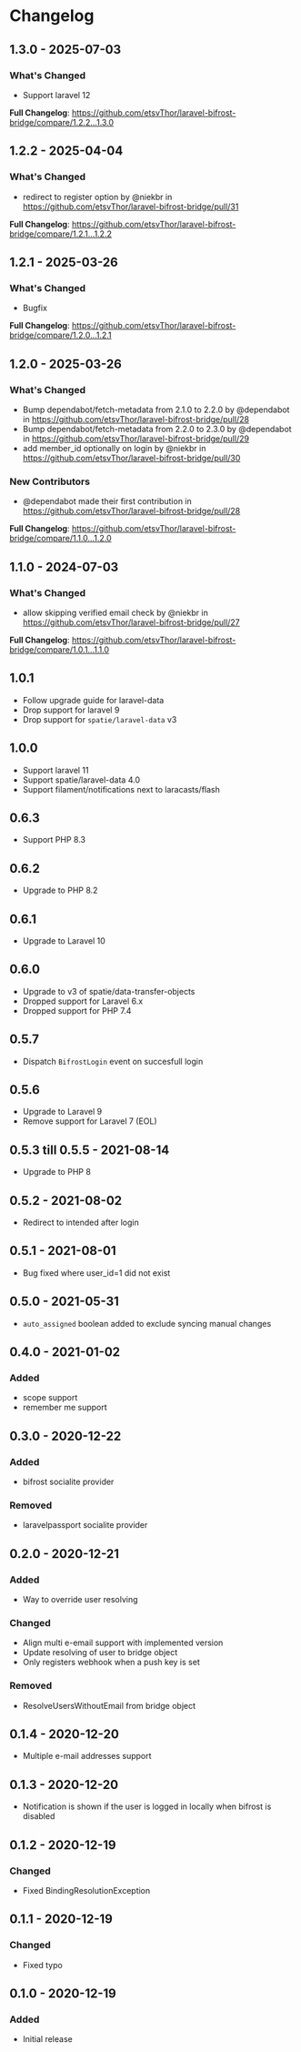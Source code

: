 # Changelog

## 1.3.0 - 2025-07-03

### What's Changed

* Support laravel 12

**Full Changelog**: https://github.com/etsvThor/laravel-bifrost-bridge/compare/1.2.2...1.3.0

## 1.2.2 - 2025-04-04

### What's Changed

* redirect to register option by @niekbr in https://github.com/etsvThor/laravel-bifrost-bridge/pull/31

**Full Changelog**: https://github.com/etsvThor/laravel-bifrost-bridge/compare/1.2.1...1.2.2

## 1.2.1 - 2025-03-26

### What's Changed

* Bugfix

**Full Changelog**: https://github.com/etsvThor/laravel-bifrost-bridge/compare/1.2.0...1.2.1

## 1.2.0 - 2025-03-26

### What's Changed

* Bump dependabot/fetch-metadata from 2.1.0 to 2.2.0 by @dependabot in https://github.com/etsvThor/laravel-bifrost-bridge/pull/28
* Bump dependabot/fetch-metadata from 2.2.0 to 2.3.0 by @dependabot in https://github.com/etsvThor/laravel-bifrost-bridge/pull/29
* add member_id optionally on login by @niekbr in https://github.com/etsvThor/laravel-bifrost-bridge/pull/30

### New Contributors

* @dependabot made their first contribution in https://github.com/etsvThor/laravel-bifrost-bridge/pull/28

**Full Changelog**: https://github.com/etsvThor/laravel-bifrost-bridge/compare/1.1.0...1.2.0

## 1.1.0 - 2024-07-03

### What's Changed

* allow skipping verified email check by @niekbr in https://github.com/etsvThor/laravel-bifrost-bridge/pull/27

**Full Changelog**: https://github.com/etsvThor/laravel-bifrost-bridge/compare/1.0.1...1.1.0

## 1.0.1

- Follow upgrade guide for laravel-data
- Drop support for laravel 9
- Drop support for `spatie/laravel-data` v3

## 1.0.0

- Support laravel 11
- Support spatie/laravel-data 4.0
- Support filament/notifications next to laracasts/flash

## 0.6.3

- Support PHP 8.3

## 0.6.2

- Upgrade to PHP 8.2

## 0.6.1

- Upgrade to Laravel 10

## 0.6.0

- Upgrade to v3 of spatie/data-transfer-objects
- Dropped support for Laravel 6.x
- Dropped support for PHP 7.4

## 0.5.7

- Dispatch `BifrostLogin` event on succesfull login

## 0.5.6

- Upgrade to Laravel 9
- Remove support for Laravel 7 (EOL)

## 0.5.3 till 0.5.5 - 2021-08-14

- Upgrade to PHP 8

## 0.5.2 - 2021-08-02

- Redirect to intended after login

## 0.5.1 - 2021-08-01

- Bug fixed where user_id=1 did not exist

## 0.5.0 - 2021-05-31

- `auto_assigned` boolean added to exclude syncing manual changes

## 0.4.0 - 2021-01-02

### Added

- scope support
- remember me support

## 0.3.0 - 2020-12-22

### Added

- bifrost socialite provider

### Removed

- laravelpassport socialite provider

## 0.2.0 - 2020-12-21

### Added

- Way to override user resolving

### Changed

- Align multi e-email support with implemented version
- Update resolving of user to bridge object
- Only registers webhook when a push key is set

### Removed

- ResolveUsersWithoutEmail from bridge object

## 0.1.4 - 2020-12-20

- Multiple e-mail addresses support

## 0.1.3 - 2020-12-20

- Notification is shown if the user is logged in locally when bifrost is disabled

## 0.1.2 - 2020-12-19

### Changed

- Fixed BindingResolutionException

## 0.1.1 - 2020-12-19

### Changed

- Fixed typo

## 0.1.0 - 2020-12-19

### Added

- Initial release
